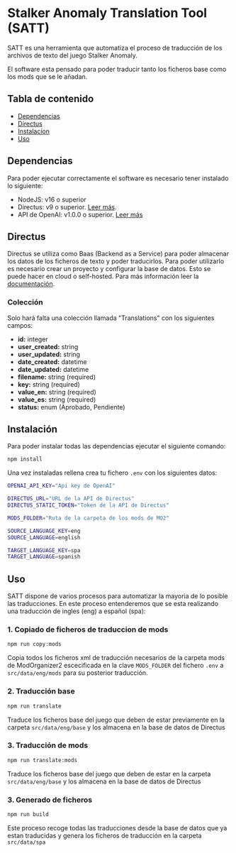 # Stalker Anomaly Translation Tool (SATT)

SATT es una herramienta que automatiza el proceso de traducción de los archivos de texto del juego Stalker Anomaly.

El software esta pensado para poder  traducir tanto los ficheros base como los mods que se le añadan.

## Tabla de contenido

- [Dependencias](#dependencias)
- [Directus](#directus)
- [Instalacíon](#instalacíon)
- [Uso](#uso)

## Dependencias

Para poder ejecutar correctamente el software es necesario tener instalado lo siguiente:

- NodeJS: v16 o superior
- Directus: v9 o superior. [Leer más](https://docs.directus.io/).
- API de OpenAI: v1.0.0 o superior. [Leer más](https://help.openai.com/en/articles/4936850-where-do-i-find-my-secret-api-key)

## Directus

Directus se utiliza como Baas (Backend as a Service) para poder almacenar los datos de los ficheros de texto y poder traducirlos. Para poder utilizarlo es necesario crear un proyecto y configurar la base de datos. Esto se puede hacer en cloud o self-hosted. Para más información leer la [documentación](https://docs.directus.io/).

### Colección

Solo hará falta una colección llamada "Translations" con los siguientes campos:

- **id:** integer
- **user_created:** string
- **user_updated:** string
- **date_created:** datetime
- **date_updated:** datetime
- **filename:** string (required)
- **key:** string (required)
- **value_en:** string (required)
- **value_es:** string (required)
- **status:** enum (Aprobado, Pendiente)

## Instalación
Para poder instalar todas las dependencias ejecutar el siguiente comando:

```sh
npm install
```
Una vez instaladas rellena crea tu fichero `.env` con los siguientes datos:

```sh
OPENAI_API_KEY="Api key de OpenAI"

DIRECTUS_URL="URL de la API de Directus"
DIRECTUS_STATIC_TOKEN="Token de la API de Directus"

MODS_FOLDER="Ruta de la carpeta de los mods de MO2"

SOURCE_LANGUAGE_KEY=eng
SOURCE_LANGUAGE=english

TARGET_LANGUAGE_KEY=spa
TARGET_LANGUAGE=spanish

```

## Uso

SATT dispone de varios procesos para automatizar la mayoria de lo posible las traducciones. En este proceso entenderemos que se esta realizando una traducción de ingles (eng) a español (spa):

### 1. Copiado de ficheros de traduccion de mods


```sh
npm run copy:mods
```
Copia todos los ficheros xml de traducción necesarios de la carpeta mods de ModOrganizer2 escecificada en la clave `MODS_FOLDER` del fichero `.env` a `src/data/eng/mods` para su posterior traducción.


### 2. Traducción base


```sh
npm run translate
```
Traduce los ficheros base del juego que deben de estar previamente en la carpeta `src/data/eng/base` y los almacena en la base de datos de Directus

### 3. Traducción de mods


```sh
npm run translate:mods
```
Traduce los ficheros base del juego que deben de estar en la carpeta `src/data/eng/base` y los almacena en la base de datos de Directus


### 3. Generado de ficheros


```sh
npm run build
```
Este proceso recoge todas las traducciones desde la base de datos que ya estan traducidas y genera los ficheros de traducción en la carpeta `src/data/spa`



